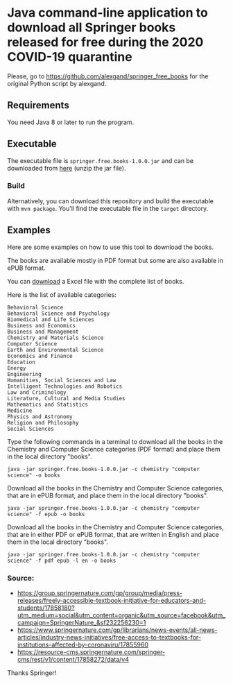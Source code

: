 # Java command-line application to download all Springer books released for free during the 2020 COVID-19 quarantine

Please, go to https://github.com/alexgand/springer_free_books for the original Python script by alexgand.

## Requirements

You need Java 8 or later to run the program.

## Executable

The executable file is `springer.free.books-1.0.0.jar` and can be downloaded from [here](http://agustisanchez.net/public/springer.free.books-1.0.0.zip) (unzip the jar file).

### Build

Alternatively, you can download this repository and build the executable with `mvn package`.
You'll find the executable file in the `target` directory.

## Examples


Here are some examples on how to use this tool to download the books.

The books are available mostly in PDF format but some are also available in ePUB format. 

You can [download]("https://resource-cms.springernature.com/springer-cms/rest/v1/content/17858272/data/v4") a Excel file 
with the complete list of books.

Here is the list of available categories:

```
Behavioral Science
Behavioral Science and Psychology
Biomedical and Life Sciences
Business and Economics
Business and Management
Chemistry and Materials Science
Computer Science
Earth and Environmental Science
Economics and Finance
Education
Energy
Engineering
Humanities, Social Sciences and Law
Intelligent Technologies and Robotics
Law and Criminology
Literature, Cultural and Media Studies
Mathematics and Statistics
Medicine
Physics and Astronomy
Religion and Philosophy
Social Sciences
```

Type the following commands in a terminal to download all the books in the Chemistry and Computer Science categories (PDF format) and place them in the local directory "books".

```
java -jar springer.free.books-1.0.0.jar -c chemistry "computer science" -o books
```

Download all the books in the Chemistry and Computer Science categories, that are in ePUB format, and place them in the local directory "books".

```
java -jar springer.free.books-1.0.0.jar -c chemistry "computer science" -f epub -o books
```

Download all the books in the Chemistry and Computer Science categories, that are in either PDF or ePUB format, that are written in English and place them in the local directory "books".

```
java -jar springer.free.books-1.0.0.jar -c chemistry "computer science" -f pdf epub -l en -o books
```


### Source:
* https://group.springernature.com/gp/group/media/press-releases/freely-accessible-textbook-initiative-for-educators-and-students/17858180?utm_medium=social&utm_content=organic&utm_source=facebook&utm_campaign=SpringerNature_&sf232256230=1
* https://www.springernature.com/gp/librarians/news-events/all-news-articles/industry-news-initiatives/free-access-to-textbooks-for-institutions-affected-by-coronaviru/17855960
* https://resource-cms.springernature.com/springer-cms/rest/v1/content/17858272/data/v4

Thanks Springer!

